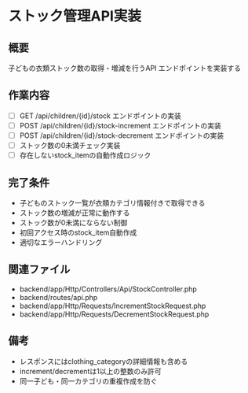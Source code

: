 # ストック管理API実装

## 概要
子どもの衣類ストック数の取得・増減を行うAPI エンドポイントを実装する

## 作業内容
- [ ] GET /api/children/{id}/stock エンドポイントの実装
- [ ] POST /api/children/{id}/stock-increment エンドポイントの実装
- [ ] POST /api/children/{id}/stock-decrement エンドポイントの実装
- [ ] ストック数の0未満チェック実装
- [ ] 存在しないstock_itemの自動作成ロジック

## 完了条件
- 子どものストック一覧が衣類カテゴリ情報付きで取得できる
- ストック数の増減が正常に動作する
- ストック数が0未満にならない制御
- 初回アクセス時のstock_item自動作成
- 適切なエラーハンドリング

## 関連ファイル
- backend/app/Http/Controllers/Api/StockController.php
- backend/routes/api.php
- backend/app/Http/Requests/IncrementStockRequest.php
- backend/app/Http/Requests/DecrementStockRequest.php

## 備考
- レスポンスにはclothing_categoryの詳細情報も含める
- increment/decrementは1以上の整数のみ許可
- 同一子ども・同一カテゴリの重複作成を防ぐ
